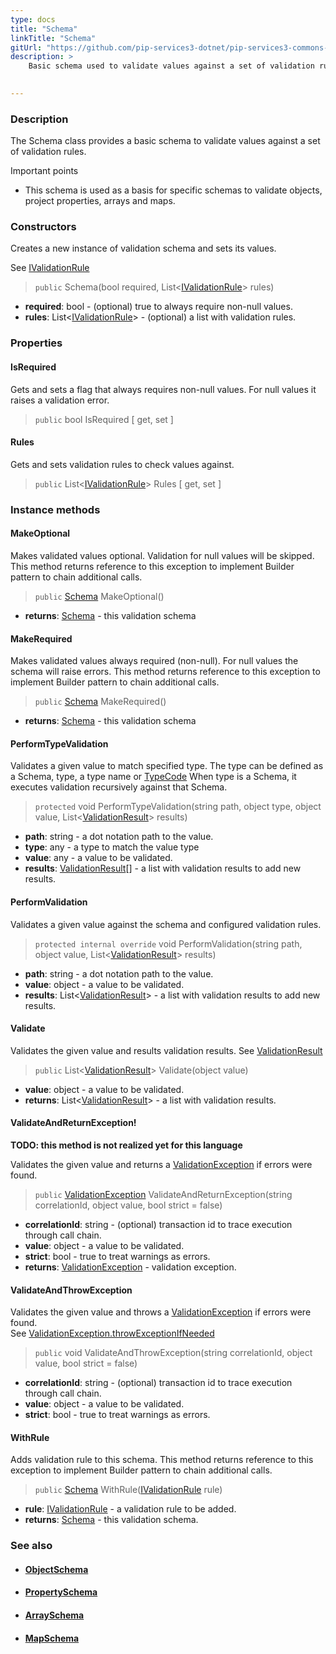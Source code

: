 ```yaml
---
type: docs
title: "Schema"
linkTitle: "Schema"
gitUrl: "https://github.com/pip-services3-dotnet/pip-services3-commons-dotnet"
description: >
    Basic schema used to validate values against a set of validation rules.

   
---
```


### Description

The Schema class provides a basic schema to validate values against a set of validation rules.

Important points

- This schema is used as a basis for specific schemas to validate objects, project properties, arrays and maps.

### Constructors
Creates a new instance of validation schema and sets its values.

See [IValidationRule](../ivalidation_rule)

> `public` Schema(bool required, List<[IValidationRule](../ivalidation_rule)> rules)

- **required**: bool - (optional) true to always require non-null values.
- **rules**: List<[IValidationRule](../ivalidation_rule)> - (optional) a list with validation rules.


### Properties

#### IsRequired
Gets and sets a flag that always requires non-null values.
For null values it raises a validation error.

> `public` bool IsRequired [ get, set ]

#### Rules
Gets and sets validation rules to check values against.

> `public` List<[IValidationRule](../ivalidation_rule)> Rules [ get, set ]


### Instance methods

#### MakeOptional
Makes validated values optional.
Validation for null values will be skipped.
This method returns reference to this exception to implement Builder pattern
to chain additional calls.

> `public` [Schema]() MakeOptional()

- **returns**: [Schema]() - this validation schema


#### MakeRequired
Makes validated values always required (non-null).
For null values the schema will raise errors.
This method returns reference to this exception to implement Builder pattern
to chain additional calls.

> `public` [Schema]() MakeRequired()

- **returns**: [Schema]() - this validation schema

#### PerformTypeValidation
Validates a given value to match specified type.
The type can be defined as a Schema, type, a type name or [TypeCode](../convert/type_code)
When type is a Schema, it executes validation recursively against that Schema.

> `protected` void PerformTypeValidation(string path, object type, object value, List<[ValidationResult](../validation_result)> results)

- **path**: string - a dot notation path to the value.
- **type**: any - a type to match the value type
- **value**: any - a value to be validated.
- **results**: [ValidationResult](../validation_result)[] - a list with validation results to add new results.

#### PerformValidation
Validates a given value against the schema and configured validation rules.

> `protected internal override` void PerformValidation(string path, object value, List<[ValidationResult](../validation_result)> results)

- **path**: string - a dot notation path to the value.
- **value**: object - a value to be validated.
- **results**: List<[ValidationResult](../validation_result)> - a list with validation results to add new results.


#### Validate
Validates the given value and results validation results.
See [ValidationResult](../validation_result)

> `public` List<[ValidationResult](../validation_result)> Validate(object value)

- **value**: object - a value to be validated.
- **returns**: List<[ValidationResult](../validation_result)> - a list with validation results.


#### ValidateAndReturnException!
**TODO: this method is not realized yet for this language**

Validates the given value and returns a [ValidationException](../validation_exception) if errors were found.

> `public` [ValidationException](../validation_exception) ValidateAndReturnException(string correlationId, object value, bool strict = false)

- **correlationId**: string - (optional) transaction id to trace execution through call chain.
- **value**: object -  a value to be validated.
- **strict**: bool - true to treat warnings as errors.
- **returns**: [ValidationException](../validation_exception) - validation exception.

#### ValidateAndThrowException
Validates the given value and throws a [ValidationException](../validation_exception) if errors were found.  
See [ValidationException.throwExceptionIfNeeded](../validation_exception/#throwexceptionifneeded)

> `public` void ValidateAndThrowException(string correlationId, object value, bool strict = false)

- **correlationId**: string - (optional) transaction id to trace execution through call chain.
- **value**: object - a value to be validated.
- **strict**: bool - true to treat warnings as errors.


#### WithRule
Adds validation rule to this schema.
This method returns reference to this exception to implement Builder pattern
to chain additional calls.

> `public` [Schema]() WithRule([IValidationRule](../ivalidation_rule) rule)

- **rule**: [IValidationRule](../ivalidation_rule) - a validation rule to be added.
- **returns**: [Schema]() - this validation schema.



### See also
- #### [ObjectSchema](../object_schema)
- #### [PropertySchema](../property_schema) 
- #### [ArraySchema](../array_schema)
- #### [MapSchema](../map_schema)
